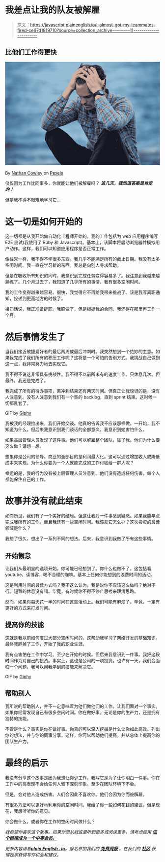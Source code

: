 # 我差点让我的队友被解雇

> 原文：<https://javascript.plainenglish.io/i-almost-got-my-teammates-fired-ce67d1819710?source=collection_archive---------11----------------------->

## 比他们工作得更快

![](img/273b55082401eac23e34d37f0adfb1ad.png)

By [Nathan Cowley](https://www.pexels.com/sk-sk/@mastercowley?utm_content=attributionCopyText&utm_medium=referral&utm_source=pexels) on [Pexels](https://www.pexels.com/sk-sk/fotka/frustrovany-sedenie-stres-stresovany-897817/?utm_content=attributionCopyText&utm_medium=referral&utm_source=pexels)

仅仅因为工作比同事多，你就能让他们被解雇吗？ ***这几天，我知道答案是肯定的！***

但是我不得不艰难地学习它…

# 这一切是如何开始的

这一切都是从我开始做自动化工程师开始的。我的工作包括为 web 应用程序编写 E2E 测试(我使用了 Ruby 和 Javascript)。基本上，该脚本将启动浏览器并模拟用户动作。这样，我们可以知道应用程序是否正常工作。

像往常一样，我不得不学很多东西。我几乎不能满足所有的截止日期。我没有太多空闲时间。我一直在学习新的东西。我总是向别人寻求帮助。

但是在吸收所有知识的同时，我意识到完成任务变得容易多了。我注意到我越来越熟练了。几个月过去了，我知道了几乎所有的事情。我有很多空闲时间。

我的工作变得越来越容易。很快，我觉得它不再给我带来挑战了。该是我写离职通知，投递到更高地方的时候了。

换句话说，我正准备辞职。我照做了，但是根据我的合同，我还得在那里再工作一个月。

# 然后事情发生了

当我们接近敏捷爱好者的最后两周或最后冲刺时。我突然想到一个绝妙的主意。如果我完成了我们所有的积压工作呢？这将是一个可怕的告别方式。我挑战自己做到这一点，我非常努力地去实现它。

我不得不说这非常具有挑战性。我不得不以前所未有的速度工作。只休息几次。但最终，我还是完成了。

我完成了所有的待办事项，离冲刺结束还有两天时间。但真正让我惊讶的是，没有人注意到。没有人注意到我们有一个空的 backlog，直到 sprint 结束。这时候一切都乱套了。

GIF by [Giphy](https://giphy.com/gifs/car-kick-collapse-gZfHAM1ucPQ2c)

我被我的经理拉出来，我们开始交谈。他真的告诉我不应该那样做。一开始，我不知道为什么。但后来我意识到我们谈话的全部意义。我意识到她害怕什么。

如果高层管理人员发现了这件事。他们可以解雇整个团队，除了我。他们为什么要这么做？请想一想。

想象你是公司的领导。商业的全部目的是利润最大化。这可以通过增加收入或降低成本来实现。为什么你要为一个人就能完成的工作付钱给一群人呢？

幸运的是，我的行为没有被上层管理人员注意到。他们没有造成任何伤害。每个人都能保住自己的工作。

# 故事并没有就此结束

如你所见，我们有了一个美好的结局。但这让我对一件事感到疑惑。如果我能早点完成我所有的工作。而且我还有一些空闲时间。我该拿它怎么办？这次投资的最佳领域是什么？

我想了很久，想出了一系列不同的想法。后来，我意识到我做了所有这些事情。

## 开始懈怠

让我们从最明显的选项开始。你可能已经想到了。你什么也做不了。这包括看 youtube，读博客，喝不合理的咖啡。基本上任何你能想到的浪费时间的活动。

这是利用时间的最佳方式吗？我不这么认为。我是说你不应该这么做吗？绝对不行。短暂的休息没有错。毕竟，有时候你不得不停止思考来理清思路。

然而，如果你每天花一半的时间在这些活动上。我们可能有麻烦了。毕竟，一定有更好的方式来打发时间。

## 提高你的技能

这就是我以前如何度过大部分空闲时间的。这帮助我学习了网络开发的基础知识。最终我辞掉了工作，开始了我的职业生涯。

我有点害怕在工作中学习。至少在开始的时候。但后来我意识到一件事。我把这段时间作为对自己的投资。事实上，这也是公司的一项投资。也许有一天，我们会面临一个问题，我可以用我学到的技能来解决它。

GIF by [Giphy](https://media.giphy.com/media/IzuM4MSGsdkAQOIwsI/giphy.gif)

## 帮助别人

我所说的帮助别人，并不一定意味着为他们做他们的工作。让我们面对一个事实。如果你经常发现自己有很多空闲时间。你在做好事。无论是你的生产力，还是拥有独特的技能。

不管是什么？事实是你在做好事。你真的可以深入挖掘是什么让你如此高效。列出你的想法，并与你的同事分享。这样，你可以帮助他们提高。并从总体上提高你的团队生产力。

# 最终的启示

我没有分享这个故事是因为我想让你少工作。我写它是为了让你明白一件事。你在工作中的高表现不会给任何人留下深刻印象。至少在团队环境下不会。

但是，会对他人造成伤害。人们会因此不喜欢你。他们会因为你而被解雇。

有很多方法可以更好地利用你的空闲时间。我给了你一些如何花钱的建议。但是现在，我想听听你的意见。

你会做什么，或者你在工作的空闲时间做什么？

*我希望你喜欢这个故事。如果你想从我这里听到更多或阅读更多，请考虑使用* [***这个链接成为一个中等会员。***](https://bernardbad.medium.com/membership)

*更多内容请看*[***plain English . io***](http://plainenglish.io/)*。报名参加我们的* [***免费周报***](http://newsletter.plainenglish.io/) *。在我们的* [***社区***](https://discord.gg/GtDtUAvyhW) *获得独家获得写作机会和建议。*